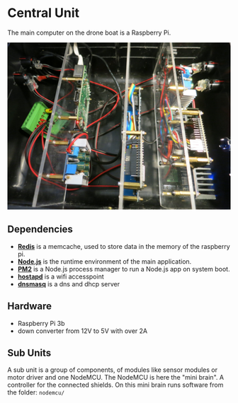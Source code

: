 # Central Unit
The main computer on the drone boat is a Raspberry Pi. 

![Brain](images/brain.jpg "The Brain")

## Dependencies
- **[Redis](https://redis.io/)** is a memcache, used to store data in the memory of the raspberry pi.
- **[Node.js](https://nodejs.org/en/)** is the runtime environment of the main application.
- **[PM2](http://pm2.keymetrics.io/)** is a Node.js process manager to run a Node.js app on system boot.
- **[hostapd]()** is a wifi accesspoint 
- **[dnsmasq]()** is a dns and dhcp server

## Hardware
- Raspberry Pi 3b
- down converter from 12V to 5V with over 2A

## Sub Units
A sub unit is a group of components, of modules like sensor modules or motor driver and
one NodeMCU. The NodeMCU is here the "mini brain". A controller for the connected shields.
On this mini brain runs software from the folder: `nodemcu/`

